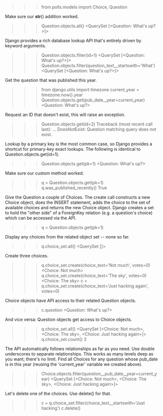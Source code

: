 >>> from polls.models import Choice, Question

Make sure our __str__() addition worked.
>>> Question.objects.all()
<QuerySet [<Question: What's up?>]>

Django provides a rich database lookup API that's entirely driven by
keyword arguments.
>>> Question.objects.filter(id=1)
<QuerySet [<Question: What's up?>]>
>>> Question.objects.filter(question_text__startswith='What')
<QuerySet [<Question: What's up?>]>

Get the question that was published this year.
>>> from django.utils import timezone
>>> current_year = timezone.now().year
>>> Question.objects.get(pub_date__year=current_year)
<Question: What's up?>

Request an ID that doesn't exist, this will raise an exception.
>>> Question.objects.get(id=2)
Traceback (most recent call last):
    ...
DoesNotExist: Question matching query does not exist.

Lookup by a primary key is the most common case, so Django provides a
shortcut for primary-key exact lookups.
The following is identical to Question.objects.get(id=1).
>>> Question.objects.get(pk=1)
<Question: What's up?>

Make sure our custom method worked.
>>> q = Question.objects.get(pk=1)
>>> q.was_published_recently()
True

Give the Question a couple of Choices. The create call constructs a new
Choice object, does the INSERT statement, adds the choice to the set
of available choices and returns the new Choice object. Django creates
a set to hold the "other side" of a ForeignKey relation
(e.g. a question's choice) which can be accessed via the API.
>>> q = Question.objects.get(pk=1)

Display any choices from the related object set -- none so far.
>>> q.choice_set.all()
<QuerySet []>

Create three choices.
>>> q.choice_set.create(choice_text='Not much', votes=0)
<Choice: Not much>
>>> q.choice_set.create(choice_text='The sky', votes=0)
<Choice: The sky>
>>> c = q.choice_set.create(choice_text='Just hacking again', votes=0)

Choice objects have API access to their related Question objects.
>>> c.question
<Question: What's up?>

And vice versa: Question objects get access to Choice objects.
>>> q.choice_set.all()
<QuerySet [<Choice: Not much>, <Choice: The sky>, <Choice: Just hacking again>]>
>>> q.choice_set.count()
3

The API automatically follows relationships as far as you need.
Use double underscores to separate relationships.
This works as many levels deep as you want; there's no limit.
Find all Choices for any question whose pub_date is in this year
(reusing the 'current_year' variable we created above).
>>> Choice.objects.filter(question__pub_date__year=current_year)
<QuerySet [<Choice: Not much>, <Choice: The sky>, <Choice: Just hacking again>]>

Let's delete one of the choices. Use delete() for that.
>>> c = q.choice_set.filter(choice_text__startswith='Just hacking')
>>> c.delete()